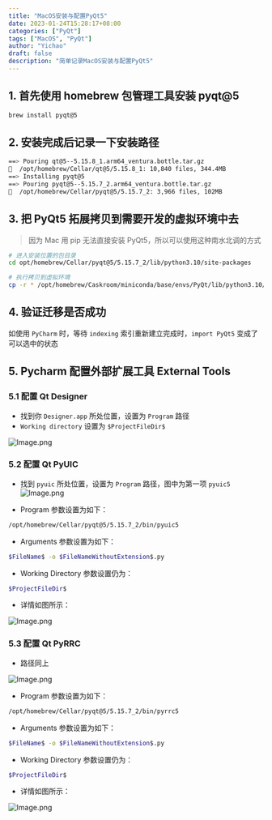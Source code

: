 ```yaml
---
title: "MacOS安装与配置PyQt5"
date: 2023-01-24T15:28:17+08:00
categories: ["PyQt"]
tags: ["MacOS", "PyQt"]
author: "Yichao"
draft: false
description: "简单记录MacOS安装与配置PyQt5"
---
```


## 1. 首先使用 homebrew 包管理工具安装 pyqt@5

```bash
brew install pyqt@5
```

## 2. 安装完成后记录一下安装路径

```bash
==> Pouring qt@5--5.15.8_1.arm64_ventura.bottle.tar.gz
🍺  /opt/homebrew/Cellar/qt@5/5.15.8_1: 10,840 files, 344.4MB
==> Installing pyqt@5
==> Pouring pyqt@5--5.15.7_2.arm64_ventura.bottle.tar.gz
🍺  /opt/homebrew/Cellar/pyqt@5/5.15.7_2: 3,966 files, 102MB
```

## 3. 把 PyQt5 拓展拷贝到需要开发的虚拟环境中去
   > 因为 Mac 用 pip 无法直接安装 PyQt5，所以可以使用这种南水北调的方式

```bash
# 进入安装位置的包目录
cd opt/homebrew/Cellar/pyqt@5/5.15.7_2/lib/python3.10/site-packages

# 执行拷贝到虚拟环境
cp -r * /opt/homebrew/Caskroom/miniconda/base/envs/PyQt/lib/python3.10/site-packages
```

## 4. 验证迁移是否成功

   如使用 `PyCharm` 时，等待 `indexing` 索引重新建立完成时，`import PyQt5` 变成了可以选中的状态

## 5. Pycharm 配置外部扩展工具 External Tools

### 5.1 配置 Qt Designer

- 找到你 `Designer.app` 所处位置，设置为 `Program` 路径
- `Working directory` 设置为 `$ProjectFileDir$`

![Image.png](https://res.craft.do/user/full/0911179a-5ddb-abdb-9353-a5ee6fd2eac7/doc/6B6E8675-8C5C-4364-B8A3-4769EE4FBC31/EB836F4F-090A-46CB-8028-AFA11791DBCA_2/05yKVy0H20EiPfvgnfBqrIed5lPMOtdyg8Tvxi14i1cz/Image.png)

### 5.2 配置 Qt PyUIC

- 找到 `pyuic` 所处位置，设置为 `Program` 路径，图中为第一项 `pyuic5`
![Image.png](https://res.craft.do/user/full/0911179a-5ddb-abdb-9353-a5ee6fd2eac7/doc/6B6E8675-8C5C-4364-B8A3-4769EE4FBC31/BB650392-67C8-4EF0-A48A-7F5368728ED2_2/CEA4Vg4XalOXkZBZCOd47JBYcydizVWzzijYD1FeFfoz/Image.png)

- Program 参数设置为如下：

```bash
/opt/homebrew/Cellar/pyqt@5/5.15.7_2/bin/pyuic5
```

- Arguments 参数设置为如下：

```bash
$FileName$ -o $FileNameWithoutExtension$.py
```

- Working Directory 参数设置仍为：

```bash
$ProjectFileDir$
```

- 详情如图所示：

![Image.png](https://res.craft.do/user/full/0911179a-5ddb-abdb-9353-a5ee6fd2eac7/doc/6B6E8675-8C5C-4364-B8A3-4769EE4FBC31/DA0713C5-E291-422E-91E1-C6C33DE9311D_2/KlbyWAkfUMfW3ZX0SozRbAaowYxcbPILkovefgx53Bwz/Image.png)

### 5.3 配置 Qt PyRRC

- 路径同上

![Image.png](https://res.craft.do/user/full/0911179a-5ddb-abdb-9353-a5ee6fd2eac7/doc/6B6E8675-8C5C-4364-B8A3-4769EE4FBC31/A67227F7-B107-4A14-AD4F-2C541DDDE10F_2/gMOxHOQTh4vGPJEknShTMUFcxOt7Hj5ERYBi5pAT1MEz/Image.png)

- Program 参数设置为如下：
```bash
/opt/homebrew/Cellar/pyqt@5/5.15.7_2/bin/pyrrc5
```

- Arguments 参数设置为如下：

```bash
$FileName$ -o $FileNameWithoutExtension$.py
```

- Working Directory 参数设置仍为：

```bash
$ProjectFileDir$
```

- 详情如图所示：

![Image.png](https://res.craft.do/user/full/0911179a-5ddb-abdb-9353-a5ee6fd2eac7/doc/6B6E8675-8C5C-4364-B8A3-4769EE4FBC31/5F9CE9C4-328D-4250-8959-C6DB9788077B_2/ydk5f0yxpjbvhaldPyEotYfx7zfCnLJyOkSl0eOqJnwz/Image.png)



